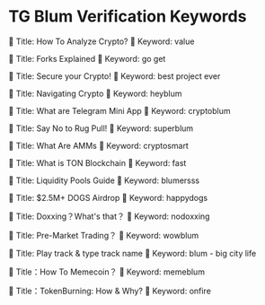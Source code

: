 # TG Blum Verification Keywords

🔷 Title: How To Analyze Crypto?
🔑 Keyword: value

🔷 Title: Forks Explained
🔑 Keyword: go get

🔷 Title: Secure your Crypto! 
🔑 Keyword: best project ever 

🔷 Title: Navigating Crypto
🔑 Keyword: heyblum

🔷 Title: What are Telegram Mini App
🔑 Keyword: cryptoblum

🔷 Title: Say No to Rug Pull!
🔑 Keyword: superblum

🔷 Title: What Are AMMs
🔑 Keyword: cryptosmart

🔷 Title: What is TON Blockchain
🔑 Keyword: fast

🔷 Title: Liquidity Pools Guide
🔑 Keyword: blumersss

🔷 Title: $2.5M+ DOGS  Airdrop
🔑 Keyword: happydogs

🔷 Title: Doxxing？What's that？
🔑 Keyword: nodoxxing

🔷 Title: Pre-Market Trading？
🔑 Keyword: wowblum

🔷 Title: Play track & type track name
🔑 Keyword: blum - big city life

🔷 Title：How To Memecoin？
🔑 Keyword: memeblum

🔷 Title：TokenBurning: How & Why?
🔑 Keyword: onfire
